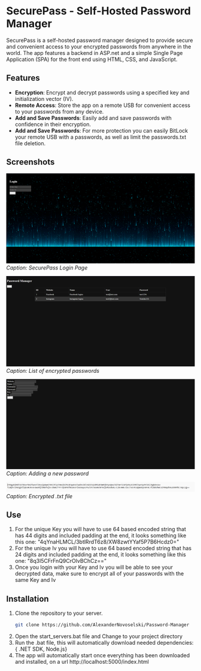 # SecurePass - Self-Hosted Password Manager

SecurePass is a self-hosted password manager designed to provide secure and convenient access to your encrypted passwords from anywhere in the world. The app features a backend in ASP.net and a simple Single Page Application (SPA) for the front end using HTML, CSS, and JavaScript.

## Features
- **Encryption**: Encrypt and decrypt passwords using a specified key and initialization vector (IV).
- **Remote Access**: Store the app on a remote USB for convenient access to your passwords from any device.
- **Add and Save Passwords**: Easily add and save passwords with confidence in their encryption.
- **Add and Save Passwords**: For more protection you can easily BitLock your remote USB with a passwords, as well as limit the passwords.txt file deletion.

## Screenshots

![Screenshot 1: Login Page](screenshots/login.png)
*Caption: SecurePass Login Page*

![Screenshot 2: Password List](screenshots/password-list.png)
*Caption: List of encrypted passwords*

![Screenshot 3: Add Password](screenshots/add-password.png)
*Caption: Adding a new password*

![Screenshot 4: Encrypted File](screenshots/encrypted-file.png)
*Caption: Encrypted .txt file*

## Use
1. For the unique Key you will have to use 64 based encoded string that has 44 digits and included padding at the end, it looks something like this one: "4qYnaHLMCL/3btlRrdT6z8/XW8zwtYYaf5P7B6Hcdz0="
2. For the unique Iv you will have to use 64 based encoded string that has 24 digits and included padding at the end, it looks something like this one: "8q3l5CFrFnQ9CrOlvBChCz=="
3. Once you login with your Key and Iv you will be able to see your decrypted data, make sure to encrypt all of your passwords with the same Key and Iv

## Installation

1. Clone the repository to your server.
   ```bash
   git clone https://github.com/AlexanderNovoselski/Password-Manager
2. Open the start_servers.bat file and Change to your project directory 
3. Run the .bat file, this will automatically download needed dependencies: { .NET SDK, Node.js}
4. The app will automatically start once everything has been downloaded and installed, on a url http://localhost:5000/index.html
